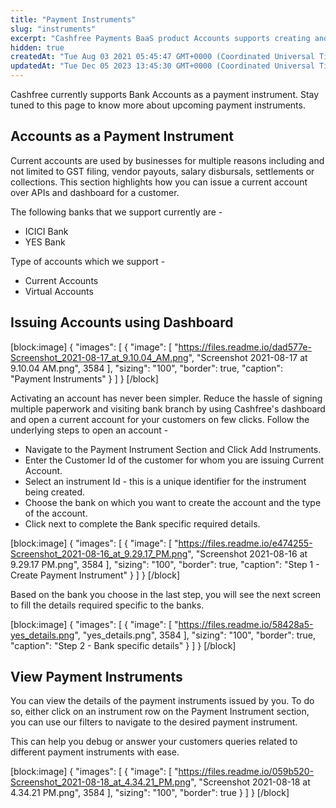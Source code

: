```yaml
---
title: "Payment Instruments"
slug: "instruments"
excerpt: "Cashfree Payments BaaS product Accounts supports creating and managing the following payment instruments - Current Account, Virtual Accounts, Card, Wallets, and UPI."
hidden: true
createdAt: "Tue Aug 03 2021 05:45:47 GMT+0000 (Coordinated Universal Time)"
updatedAt: "Tue Dec 05 2023 13:45:30 GMT+0000 (Coordinated Universal Time)"
---
```

Cashfree currently supports Bank Accounts as a payment instrument. Stay tuned to this page to know more about upcoming payment instruments. 

## Accounts as a Payment Instrument

Current accounts are used by businesses for multiple reasons including and not limited to GST filing, vendor payouts, salary disbursals, settlements or collections. This section highlights how you can issue a current account over APIs and dashboard for a customer.

The following banks that we support currently are - 

- ICICI Bank
- YES Bank

Type of accounts which we support - 

- Current Accounts
- Virtual Accounts 

## Issuing Accounts using Dashboard

[block:image]
{
  "images": [
    {
      "image": [
        "https://files.readme.io/dad577e-Screenshot_2021-08-17_at_9.10.04_AM.png",
        "Screenshot 2021-08-17 at 9.10.04 AM.png",
        3584
      ],
      "sizing": "100",
      "border": true,
      "caption": "Payment Instruments"
    }
  ]
}
[/block]


Activating an account has never been simpler. Reduce the hassle of signing multiple paperwork and visiting bank branch by using Cashfree's dashboard and open a current account for your customers on few clicks. Follow the underlying steps to open an account - 

- Navigate to the Payment Instrument Section and Click Add Instruments.
- Enter the Customer Id of the customer for whom you are issuing Current Account.
- Select an instrument Id - this is a unique identifier for the instrument being created.
- Choose the bank on which you want to create the account and the type of the account.
- Click next to complete the Bank specific required details. 

[block:image]
{
  "images": [
    {
      "image": [
        "https://files.readme.io/e474255-Screenshot_2021-08-16_at_9.29.17_PM.png",
        "Screenshot 2021-08-16 at 9.29.17 PM.png",
        3584
      ],
      "sizing": "100",
      "border": true,
      "caption": "Step 1 - Create Payment Instrument"
    }
  ]
}
[/block]


Based on the bank you choose in the last step, you will see the next screen to fill the details required specific to the banks.

[block:image]
{
  "images": [
    {
      "image": [
        "https://files.readme.io/58428a5-yes_details.png",
        "yes_details.png",
        3584
      ],
      "sizing": "100",
      "border": true,
      "caption": "Step 2 - Bank specific details"
    }
  ]
}
[/block]


## View Payment Instruments

You can view the details of the payment instruments issued by you. To do so, either click on an instrument row on the Payment Instrument section, you can use our filters to navigate to the desired payment instrument.

This can help you debug or answer your customers queries related to different payment instruments with ease.

[block:image]
{
  "images": [
    {
      "image": [
        "https://files.readme.io/059b520-Screenshot_2021-08-18_at_4.34.21_PM.png",
        "Screenshot 2021-08-18 at 4.34.21 PM.png",
        3584
      ],
      "sizing": "100",
      "border": true
    }
  ]
}
[/block]
